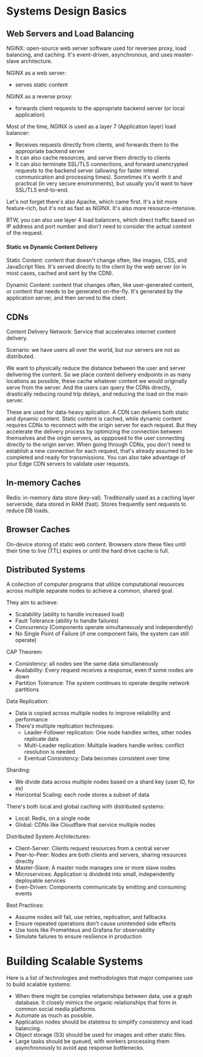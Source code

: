 # Systems Design Basics
## Web Servers and Load Balancing
NGINX: open-source web server software used for reversee proxy, load balancing, and caching. It's event-driven, asynchronous, and uses master-slave architecture.

NGINX as a web server:
- serves static content

NGINX as a reverse proxy:
- forwards client requests to the appropriate backend server (or local application)

Most of the time, NGINX is used as a layer 7 (Application layer) load balancer:
- Receives requests directly from clients, and forwards them to the appropriate backend server
- It can also cache resources, and serve them directly to clients
- It can also terminate SSL/TLS connections, and forward unencrypted requests to the backend server (allowing for faster interal communication and processing times). Sometimes it's worth it and practical (in very secure environments), but usually you'd want to have SSL/TLS end-to-end.

Let's not forget there's also Apache, which came first. It's a bit more feature-rich, but it's not as fast as NGINX. It's also more resource-intensive.

BTW, you can also use layer 4 load balancers, which direct traffic based on IP address and port number and don't need to consider the actual content of the request.

#### Static vs Dynamic Content Delivery
Static Content: content that doesn't change often, like images, CSS, and JavaScript files. It's served directly to the client by the web server (or in most cases, cached and sent by the CDN).

Dynamic Content: content that changes often, like user-generated content, or content that needs to be generated on-the-fly. It's generated by the application server, and then served to the client.

## CDNs
Content Delivery Network: Service that accelerates internet content delivery.

Scenario: we have users all over the world, but our servers are not as distributed. 

We want to physically reduce the distance between the user and server delivering the content. So we place content delivery endpoints in as many locations as possible, these cache whatever content we would originally serve from the server. And the users can query the CDNs directly, drastically reducing round trip delays, and reducing the load on the main server.

These are used for data-heavy aplication. A CDN can delivers both static and dynamic content. Static content is cached, while dynamic content requires CDNs to reconnect with the origin server for each request. But they accelerate the delivery process by optimizing the connection between themselves and the origin servers, as oppposed to the user connecting directly to the origin server. When going through CDNs, you don't need to establish a new connection for each request, that's already assumed to be completed and ready for transmissions. You can also take advantage of your Edge CDN servers to validate user requests.

## In-memory Caches
Redis: in-memory data store (key-val). Traditionally used as a caching layer serverside, data stored in RAM (fast). Stores frequently sent requests to reduce DB loads. 

## Browser Caches
On-device storing of static web content. Browsers store these files until their time to live (TTL) expires or until the hard drive cache is full. 

## Distributed Systems
A collection of computer programs that utilize computational resources across multiple separate nodes to achieve a common, shared goal.

They aim to achieve:
- Scalability (ability to handle increased load)
- Fault Tolerance (ability to handle failures)
- Concurrency (Components operate simultaneously and independently)
- No Single Point of Failure (if one component fails, the system can still operate)

CAP Theorem:
- Consistency: all nodes see the same data simultaneously
- Availability: Every request receives a response, even if some nodes are down
- Partition Tolerance: The system continues to operate despite network partitions

Data Replication:
- Data is copied across multiple nodes to improve reliability and performance
- There's multiple replication techniques:
    - Leader-Follower replication: One node handles writes, other nodes replicate data
    - Multi-Leader replication: Multiple leaders handle writes: conflict resolution is needed
    - Eventual Consistency: Data becomes consistent over time

Sharding:
- We divide data across multiple nodes based on a shard key (user ID, for ex)
- Horizontal Scaling: each node stores a subset of data

There's both local and global caching with distributed systems:
- Local: Redis, on a single node
- Global: CDNs like Cloudflare that service multiple nodes

Distributed System Architectures:
- Client-Server: Clients request resources from a central server
- Peer-to-Peer: Nodes are both clients and servers, sharing resources directly
- Master-Slave: A master node manages one or more slave nodes
- Microservices: Application is dividedd into small, independently deployable services
- Even-Driven: Components communicate by emitting and consuming events

Best Practices:
- Assume nodes will fail, use retries, replication, and fallbacks
- Ensure repeated operations don't cause unintended side effects
- Use tools like Promehteus and Grafana for observability
- Simulate failures to ensure resilience in production

# Building Scalable Systems
Here is a list of technologies and methodologies that major companies use to build scalable systems:
- When there might be complex relationships between data, use a graph database. It closely mimics the organic relationships that form in common social media platforms.
- Automate as much as possible. 
- Application nodes should be stateless to simplify consistency and load balancing.
- Object storage (S3) should be used for images and other static files.
- Large tasks should be queued, with workers processing them asynchronously to avoid app response bottlenecks.
